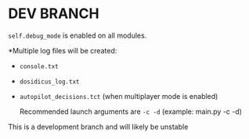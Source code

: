 # DEV BRANCH

`self.debug_mode` is enabled on all modules. 

*Multiple log files will be created:

* `console.txt`
* `dosidicus_log.txt`
* `autopilot_decisions.tct` (when multiplayer mode is enabled)

  Recommended launch arguments are `-c -d`   (example:  main.py -c -d)

This is a development branch and will likely be unstable
